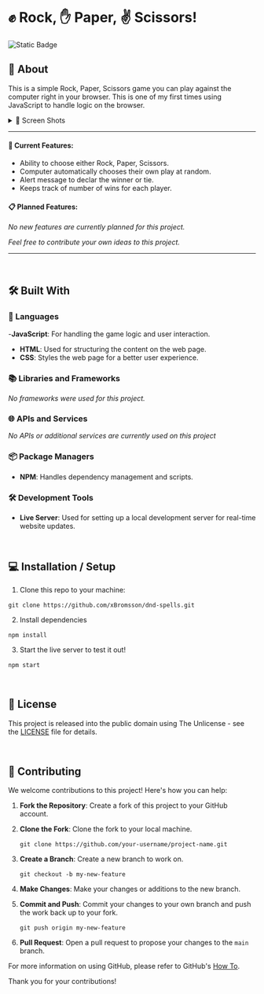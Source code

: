 # ✊ Rock, ✋ Paper, ✌️ Scissors!

![Static Badge](https://img.shields.io/badge/status%3A-stable-green)

## 📖 About

This is a simple Rock, Paper, Scissors game you can play against the computer right in your browser. This is one of my first times using JavaScript to handle logic on the browser.

<details>
  <summary>📸 Screen Shots</summary>

![screenshot](./assets/screenshots/rock-paper-scissors-screenshot.PNG)

</details>

---

#### 🌟 Current Features:

- Ability to choose either Rock, Paper, Scissors.
- Computer automatically chooses their own play at random.
- Alert message to declar the winner or tie.
- Keeps track of number of wins for each player.

#### 📋 Planned Features:

_No new features are currently planned for this project._

_Feel free to contribute your own ideas to this project._

---

&nbsp;<br>

## 🛠️ Built With

### 📝 Languages

-**JavaScript**: For handling the game logic and user interaction.

- **HTML**: Used for structuring the content on the web page.
- **CSS**: Styles the web page for a better user experience.

### 📚 Libraries and Frameworks

_No frameworks were used for this project._

### 🌐 APIs and Services

_No APIs or additional services are currently used on this project_

### 📦 Package Managers

- **NPM**: Handles dependency management and scripts.

### 🛠️ Development Tools

- **Live Server**: Used for setting up a local development server for real-time website updates.

&nbsp;<br>

## 💻 Installation / Setup

1. Clone this repo to your machine:

```
git clone https://github.com/xBromsson/dnd-spells.git
```

2. Install dependencies

```
npm install
```

3. Start the live server to test it out!

```
npm start
```

&nbsp;<br>

## 📜 License

This project is released into the public domain using The Unlicense - see the [LICENSE](https://choosealicense.com/licenses/unlicense/) file for details.

&nbsp;<br>

## 🤝 Contributing

We welcome contributions to this project! Here's how you can help:

1. **Fork the Repository**: Create a fork of this project to your GitHub account.

2. **Clone the Fork**: Clone the fork to your local machine.

   ```
   git clone https://github.com/your-username/project-name.git
   ```

3. **Create a Branch**: Create a new branch to work on.

   ```
   git checkout -b my-new-feature
   ```

4. **Make Changes**: Make your changes or additions to the new branch.

5. **Commit and Push**: Commit your changes to your own branch and push the work back up to your fork.

   ```
   git push origin my-new-feature
   ```

6. **Pull Request**: Open a pull request to propose your changes to the `main` branch.

For more information on using GitHub, please refer to GitHub's [How To](https://docs.github.com/en/github/collaborating-with-issues-and-pull-requests).

Thank you for your contributions!
